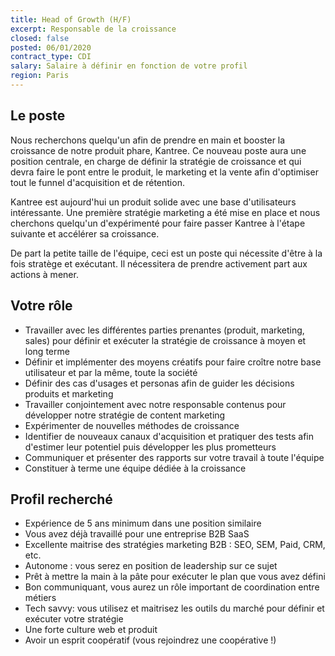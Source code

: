```yaml
---
title: Head of Growth (H/F)
excerpt: Responsable de la croissance
closed: false
posted: 06/01/2020
contract_type: CDI
salary: Salaire à définir en fonction de votre profil
region: Paris
---
```

## Le poste

Nous recherchons quelqu'un afin de prendre en main et booster la croissance de notre produit phare, Kantree. Ce nouveau poste aura une position centrale, en charge de définir la stratégie de croissance et qui devra faire le pont entre le produit, le marketing et la vente afin d'optimiser tout le funnel d'acquisition et de rétention.

Kantree est aujourd'hui un produit solide avec une base d'utilisateurs intéressante. Une première stratégie marketing a été mise en place et nous cherchons quelqu'un d'expérimenté pour faire passer Kantree à l'étape suivante et accélérer sa croissance.

De part la petite taille de l'équipe, ceci est un poste qui nécessite d'être à la fois stratège et exécutant. Il nécessitera de prendre activement part aux actions à mener.

## Votre rôle

- Travailler avec les différentes parties prenantes (produit, marketing, sales) pour définir et exécuter la stratégie de croissance à moyen et long terme
- Définir et implémenter des moyens créatifs pour faire croître notre base utilisateur et par la même, toute la société
- Définir des cas d'usages et personas afin de guider les décisions produits et marketing
- Travailler conjointement avec notre responsable contenus pour développer notre stratégie de content marketing
- Expérimenter de nouvelles méthodes de croissance
- Identifier de nouveaux canaux d'acquisition et pratiquer des tests afin d'estimer leur potentiel puis développer les plus prometteurs
- Communiquer et présenter des rapports sur votre travail à toute l'équipe
- Constituer à terme une équipe dédiée à la croissance

## Profil recherché

- Expérience de 5 ans minimum dans une position similaire
- Vous avez déjà travaillé pour une entreprise B2B SaaS
- Excellente maitrise des stratégies marketing B2B : SEO, SEM, Paid, CRM, etc.
- Autonome : vous serez en position de leadership sur ce sujet
- Prêt à mettre la main à la pâte pour exécuter le plan que vous avez défini
- Bon communiquant, vous aurez un rôle important de coordination entre métiers
- Tech savvy: vous utilisez et maitrisez les outils du marché pour définir et exécuter votre stratégie
- Une forte culture web et produit
- Avoir un esprit coopératif (vous rejoindrez une coopérative !)

